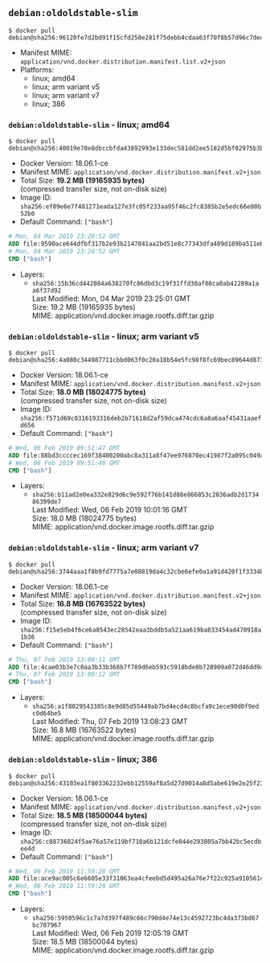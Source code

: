 ## `debian:oldoldstable-slim`

```console
$ docker pull debian@sha256:96120fe7d2bd91f15cfd258e281f75debb4cdaa63f70f8b57d96c7dec975eaf2
```

-	Manifest MIME: `application/vnd.docker.distribution.manifest.list.v2+json`
-	Platforms:
	-	linux; amd64
	-	linux; arm variant v5
	-	linux; arm variant v7
	-	linux; 386

### `debian:oldoldstable-slim` - linux; amd64

```console
$ docker pull debian@sha256:40019e70e8dbccbfda43892993e133dec581dd2ee5182d5bf02975b3b3b02675
```

-	Docker Version: 18.06.1-ce
-	Manifest MIME: `application/vnd.docker.distribution.manifest.v2+json`
-	Total Size: **19.2 MB (19165935 bytes)**  
	(compressed transfer size, not on-disk size)
-	Image ID: `sha256:ef09e6e7f481271eada127e3fc05f233aa95f46c2fc8385b2e5edc66e80b52b0`
-	Default Command: `["bash"]`

```dockerfile
# Mon, 04 Mar 2019 23:20:52 GMT
ADD file:9590ace644dfbf317b2e93b2147841aa2bd51e8c77343dfa409d189ba511ebd7 in / 
# Mon, 04 Mar 2019 23:20:52 GMT
CMD ["bash"]
```

-	Layers:
	-	`sha256:15b36cd442084a638270fc86dbd3c19f31ffd30af08ca0ab42289a1aa6f37d92`  
		Last Modified: Mon, 04 Mar 2019 23:25:01 GMT  
		Size: 19.2 MB (19165935 bytes)  
		MIME: application/vnd.docker.image.rootfs.diff.tar.gzip

### `debian:oldoldstable-slim` - linux; arm variant v5

```console
$ docker pull debian@sha256:4a080c344987711cbbd063f0c20a18b54e5fc98f8fc69bec89644d8734029c4e
```

-	Docker Version: 18.06.1-ce
-	Manifest MIME: `application/vnd.docker.distribution.manifest.v2+json`
-	Total Size: **18.0 MB (18024775 bytes)**  
	(compressed transfer size, not on-disk size)
-	Image ID: `sha256:f571d69c0316193316deb2b71618d2af59dca474cdc6a8a6aaf45431aaefd656`
-	Default Command: `["bash"]`

```dockerfile
# Wed, 06 Feb 2019 09:51:47 GMT
ADD file:88bd3ccccec169f38400200abc8a311a8f47ee976870ec41987f2a095c049ac8 in / 
# Wed, 06 Feb 2019 09:51:48 GMT
CMD ["bash"]
```

-	Layers:
	-	`sha256:b11ad2e0ea332e829d6c9e592f76b141d88e866853c2836adb2d173486399de7`  
		Last Modified: Wed, 06 Feb 2019 10:01:16 GMT  
		Size: 18.0 MB (18024775 bytes)  
		MIME: application/vnd.docker.image.rootfs.diff.tar.gzip

### `debian:oldoldstable-slim` - linux; arm variant v7

```console
$ docker pull debian@sha256:3744aaa1f8b9fd7775a7e08819da4c32cbe6efe0a1a91d420f1f3334bd6cc780
```

-	Docker Version: 18.06.1-ce
-	Manifest MIME: `application/vnd.docker.distribution.manifest.v2+json`
-	Total Size: **16.8 MB (16763522 bytes)**  
	(compressed transfer size, not on-disk size)
-	Image ID: `sha256:f15e5eb4f6ce6a8543ec28542eaa3bddb5a521aa619ba833454ad470918a1b36`
-	Default Command: `["bash"]`

```dockerfile
# Thu, 07 Feb 2019 13:00:11 GMT
ADD file:4cae03b3e7c0aa3b33b368b7f789d6eb593c5918bde0b728909a072d46dd9a61 in / 
# Thu, 07 Feb 2019 13:00:12 GMT
CMD ["bash"]
```

-	Layers:
	-	`sha256:a1f8029543385c8e9d85d55449ab7bd4ecd4c8bcfa9c1ece90d0f9edc0d64be5`  
		Last Modified: Thu, 07 Feb 2019 13:08:23 GMT  
		Size: 16.8 MB (16763522 bytes)  
		MIME: application/vnd.docker.image.rootfs.diff.tar.gzip

### `debian:oldoldstable-slim` - linux; 386

```console
$ docker pull debian@sha256:43103ea1f803362232ebb12559af8a5d27d9014a8d5abe619e2e25f2372052b5
```

-	Docker Version: 18.06.1-ce
-	Manifest MIME: `application/vnd.docker.distribution.manifest.v2+json`
-	Total Size: **18.5 MB (18500044 bytes)**  
	(compressed transfer size, not on-disk size)
-	Image ID: `sha256:c88736024f5ae76a57e119bf710a6b121dcfe044e293805a7bb42bc5ecdbee4d`
-	Default Command: `["bash"]`

```dockerfile
# Wed, 06 Feb 2019 11:59:28 GMT
ADD file:ace9ac005c6e6605e33f31063ea4cfeebd5d495a26a76e7f22c925a910561c73 in / 
# Wed, 06 Feb 2019 11:59:28 GMT
CMD ["bash"]
```

-	Layers:
	-	`sha256:5950596c1c7a7d397f489c66c790d4e74e13c4592723bc4da373bd67bc707967`  
		Last Modified: Wed, 06 Feb 2019 12:05:19 GMT  
		Size: 18.5 MB (18500044 bytes)  
		MIME: application/vnd.docker.image.rootfs.diff.tar.gzip
